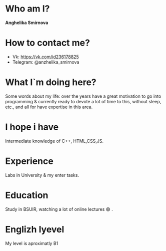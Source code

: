 # Who am I?  
__Anghelika Smirnova__  
# How to contact me?  
* Vk: https://vk.com/id236178825  
* Telegram: @anzhelika_smirnova  
# What I`m doing here?   
Some words about my life: over the years have a great motivation to go into programming & currently ready to devote a lot of time to this, without sleep, etc., and all for have expertise in this area.
# I hope i have  
Intermediate knowledge of C++, HTML,CSS,JS.
# Experience   
Labs in University & my enter tasks.
# Education  
Study in BSUIR, watching a lot of online lectures :smile: .
# Englizh lyevel  
My level is aproximatly B1
